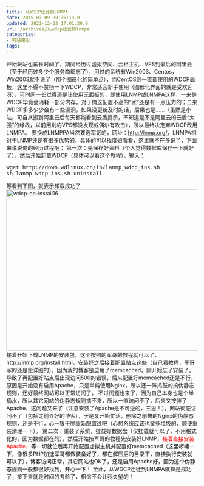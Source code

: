 ```yaml
---
title: 从WDCP迁徙到LNMPA
date: 2015-03-09 20:36:13.0
updated: 2021-12-22 17:01:20.0
url: /archives/从wdcp迁徙到lnmpa
categories: 
- 网站建设
tags: 
---
```


开始玩站也蛮长时间了，期间经历过虚拟空间、合租主机、VPS到最后的阿里云（至于经历过多少个服务商都忘了），用过的系统有Win2003、Centos，Win2003就不说了（那个图形化的简单点），而CentOS则一直都使用的WDCP面板，这里不得不赞扬一下WDCP，非常适合新手使用（图形化界面的就是受欢迎呀），可时间一长觉得还是该使用无面板的，即使用LNMP或LNMPA这样，一来是WDCP毕竟会消耗一部分内存，对于俺这配置不高的“家”还是有一点压力的；二来WDCP多多少少会有一些漏洞，如果没更新及时的话，后果也是……（虽然是小站，可自从搬到阿里云后每天都能看到云盾提示，不知道是不是阿里云的云盾“太强”的缘故，以前用别的VPS都没发现或偶尔有攻击），所以最终决定弃WDCP改用LNMPA。
要换成LNMPPA当然要选军哥的，网址：<a href="http://lnmp.org/" target="_blank">http://lnmp.org/</a>，LNMPA相对于LNMP还是有很多优势的，具体的可以找度娘看看，这里就不在多说了，下面来说说俺的经历过程吧：
第一次：先保存好资料（个人觉得数据库保存一下就好了），然后开始卸载WDCP（具体可以看这个<a href="http://www.nicky1605.net/121.html" target="_blank">教程</a>），输入：
<pre class="lang:python decode:true " >wget http://down.wdlinux.cn/in/lanmp_wdcp_ins.sh
sh lanmp_wdcp_ins.sh uninstall</pre>
等看到下图，就表示卸载成功了
<a href="http://uu126.cn/wp-content/uploads/2015/03/wdcp-cp-install16_20150309043614.jpg"><img class="alignnone size-full wp-image-1521" src="http://uu126.cn/wp-content/uploads/2015/03/wdcp-cp-install16_20150309043614.jpg" alt="wdcp-cp-install16" width="675" height="424" /></a>
接着开始下载LNMP的安装包，这个按照的军哥的教程就可以了，<a href="http://lnmp.org/install.html" target="_blank">http://lnmp.org/install.html</a>，安装好之后接着配置站点这些（自己看教程，军哥写的还是蛮详细的），因为我的博客是启用了memcached，刚开始忘了安装了，导致了再配置好站点后出现访问500的错误，后来配置好memcached还是不行，原因是开始没有启用Apache，只是单纯使用Nginx，所以还一阵捣鼓的搞伪静态规则，还好最终网站可以正常访问了， 不过问题也来了，因为自己本身也是个半桶水，所以其它网站的伪静态规则搞不来，所以一直访问不了，后来又按装了Apache，这问题又来了（注意安装了Apache是不可逆的，三思！），网站彻底访问不了（包括之前弄好的博客），于是又开始忙活，删除之前搞的Nginx的伪静态规则，还是不行，心一狠干脆重新配置过吧（心想系统应该也蛮多垃圾的，顺便重装清理一下）。
第二次：重装了系统，挂载好数据盘（仅挂载就可以了，不用格式化的，因为数据都在的），然后开始按军哥的教程先安装好LNMP，<span style="color: #ff0000;">接着直接安装Apache，<span style="color: #000000;">等一切就位后再开始配置虚拟主机并配置好memcached（这里啰嗦一下，像很多PHP加速军哥都做装备好了，都在解压后的目录下，直接执行安装就可以了），博客访问正常，其它网站也OK了，还是启用Apache好，因为这个伪静态规则一般都很好找到，开心一下！</span></span>
至此，从WDCP迁徙到LNMPA就算是成功了，接下来就是时间的考验了，相信不会让我失望的！